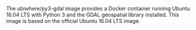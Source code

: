 The ubiwhere/py3-gdal image provides a Docker container running Ubuntu 16.04 LTS with Python 3 and the GDAL geospatial library installed. This image is based on the official Ubuntu 16.04 LTS image.
